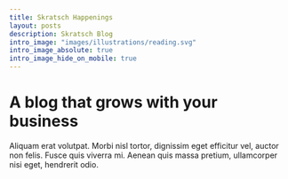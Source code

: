 ```yaml
---
title: Skratsch Happenings
layout: posts
description: Skratsch Blog
intro_image: "images/illustrations/reading.svg"
intro_image_absolute: true
intro_image_hide_on_mobile: true
---
```


# A blog that grows with your business

Aliquam erat volutpat. Morbi nisl tortor, dignissim eget efficitur vel, auctor non felis. Fusce quis viverra mi. Aenean quis massa pretium, ullamcorper nisi eget, hendrerit odio.
